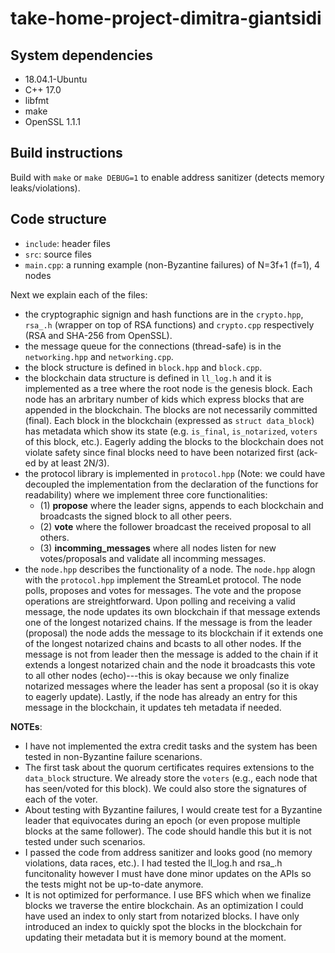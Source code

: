# take-home-project-dimitra-giantsidi


## System dependencies
- 18.04.1-Ubuntu
- C++ 17.0
- libfmt
- make
- OpenSSL 1.1.1

## Build instructions
Build with `make` or `make DEBUG=1` to enable address sanitizer (detects memory leaks/violations).


## Code structure
 - `include`: header files
 - `src`: source files
 - `main.cpp`: a running example (non-Byzantine failures) of N=3f+1 (f=1), 4 nodes

 Next we explain each of the files:
 - the cryptographic signign and hash functions are in the `crypto.hpp`, `rsa_.h` (wrapper on top of RSA functions) and `crypto.cpp` respectively (RSA and SHA-256 from OpenSSL).
 - the message queue for the connections (thread-safe) is in the `networking.hpp` and `networking.cpp`.
 - the block structure is defined in `block.hpp` and `block.cpp`.
 - the blockchain data structure is defined in `ll_log.h` and it is implemented as a tree where the root node is the genesis block. Each node has an arbritary number of kids which express blocks that are appended in the blockchain. The blocks are not necessarily committed (final). Each block in the blockchain (expressed as `struct data_block`) has metadata which show its state (e.g. `is_final`, `is_notarized`, `voters` of this block, etc.). Eagerly adding the blocks to the blockchain does
        not violate safety since final blocks need to have been notarized first (ack-ed by at least 2N/3).
- the protocol library is implemented in `protocol.hpp` (Note: we could have decoupled the implementation from the declaration of the functions for readability) where we implement three core functionalities: 
    - (1) **propose** where the leader signs, appends to each blockchain and broadcasts the signed block to all other peers.
    - (2) **vote** where the follower broadcast the received proposal to all others.
    - (3) **incomming_messages** where all nodes listen for new votes/proposals and validate all incomming messages.
- the `node.hpp` describes the functionality of a node. The `node.hpp` alogn with the `protocol.hpp` implement the StreamLet protocol. The node polls, proposes and votes for messages. The vote and the propose operations are streightforward. Upon polling and receiving a valid message, the node updates its own blockchain if that message extends one of the longest notarized chains. If the message is from the leader (proposal) the node adds the message to its blockchain if it extends one of the longest notarized chains and bcasts to all other nodes. If the message is not from leader then the message is added to the chain if it extends a longest notarized chain and the node it broadcasts this vote to all other nodes (echo)---this is okay because we only finalize notarized messages where the leader has sent a proposal (so it is okay to eagerly update). Lastly, if the node has already an entry for this message in the blockchain, it updates teh metadata if needed.

**NOTEs**:
 - I have not implemented the extra credit tasks and the system has been tested in non-Byzantine failure scenarions.
 - The first task about the quorum certificates requires extensions to the `data_block` structure. We already store the `voters` (e.g., each node that has seen/voted for this block). We could also store the signatures of each of the voter.
 - About testing with Byzantine failures, I would create test for a Byzantine leader that equivocates during an epoch (or even propose multiple blocks at the same follower). The code should handle this but it is not tested under such scenarios.
 - I passed the code from address sanitizer and looks good (no memory violations, data races, etc.). I had tested the ll_log.h and rsa_.h funcitonality however I must have done minor updates on the APIs so the tests might not be up-to-date anymore.
 - It is not optimized for performance. I use BFS which when we finalize blocks we traverse the entire blockchain. As an optimization I could have used an index to only start from notarized blocks. I have only introduced an index to quickly spot the blocks in the blockchain for updating their metadata but it is memory bound at the moment.
